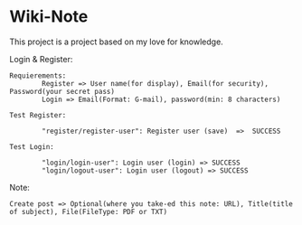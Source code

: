 # Wiki-Note
This project is a project based on my love for knowledge.


Login & Register:

    Requierements:
            Register => User name(for display), Email(for security), Password(your secret pass)
            Login => Email(Format: G-mail), password(min: 8 characters)

    Test Register:
            
            "register/register-user": Register user (save)  =>  SUCCESS
            
    Test Login: 

            "login/login-user": Login user (login) => SUCCESS
            "login/logout-user": Login user (logout) => SUCCESS


Note:

    Create post => Optional(where you take-ed this note: URL), Title(title of subject), File(FileType: PDF or TXT)
